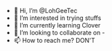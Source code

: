 - 👋 Hi, I’m @LohGeeTec
- 👀 I’m interested in trying stuffs
- 🌱 I’m currently learning Clover
- 💞️ I’m looking to collaborate on - 
- 📫 How to reach me? DON'T

<!---
LohGeeTec/LohGeeTec is a ✨ special ✨ repository because its `README.md` (this file) appears on your GitHub profile.
You can click the Preview link to take a look at your changes.
--->
